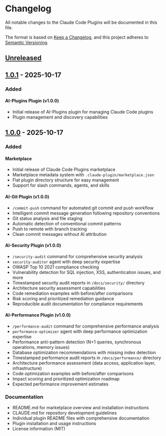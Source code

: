 # Changelog

All notable changes to the Claude Code Plugins will be documented in this file.

The format is based on [Keep a Changelog](https://keepachangelog.com/en/1.0.0/),
and this project adheres to [Semantic Versioning](https://semver.org/spec/v2.0.0.html).

## [Unreleased]

## [1.0.1] - 2025-10-17

### Added

#### AI-Plugins Plugin (v1.0.0)

- Initial release of AI-Plugins plugin for managing Claude Code plugins
- Plugin management and discovery capabilities

## [1.0.0] - 2025-10-17

### Added

#### Marketplace

- Initial release of Claude Code Plugins marketplace
- Marketplace metadata system with `.claude-plugin/marketplace.json`
- Flat plugin directory structure for easy management
- Support for slash commands, agents, and skills

#### AI-Git Plugin (v1.0.0)

- `/commit-push` command for automated git commit and push workflow
- Intelligent commit message generation following repository conventions
- Git status analysis and file staging
- Automatic detection of conventional commit patterns
- Push to remote with branch tracking
- Clean commit messages without AI attribution

#### AI-Security Plugin (v1.0.0)

- `/security-audit` command for comprehensive security analysis
- `security-auditor` agent with deep security expertise
- OWASP Top 10 2021 compliance checking
- Vulnerability detection for SQL injection, XSS, authentication issues, and more
- Timestamped security audit reports in `/docs/security/` directory
- Architecture security assessment capabilities
- Code remediation examples with before/after comparisons
- Risk scoring and prioritized remediation guidance
- Reproducible audit documentation for compliance requirements

#### AI-Performance Plugin (v1.0.0)

- `/performance-audit` command for comprehensive performance analysis
- `performance-optimizer` agent with deep performance optimization expertise
- Performance anti-pattern detection (N+1 queries, synchronous operations, memory issues)
- Database optimization recommendations with missing index detection
- Timestamped performance audit reports in `/docs/performance/` directory
- Architecture performance assessment (data access, application layer, infrastructure)
- Code optimization examples with before/after comparisons
- Impact scoring and prioritized optimization roadmap
- Expected performance improvement estimates

### Documentation

- README.md for marketplace overview and installation instructions
- CLAUDE.md for repository development guidelines
- Individual plugin README files with comprehensive documentation
- Plugin installation and usage instructions
- License information (MIT)

[Unreleased]: https://github.com/charlesjones-dev/claude-code-plugins-dev/compare/v1.0.1...HEAD
[1.0.1]: https://github.com/charlesjones-dev/claude-code-plugins-dev/compare/v1.0.0...v1.0.1
[1.0.0]: https://github.com/charlesjones-dev/claude-code-plugins-dev/releases/tag/v1.0.0
